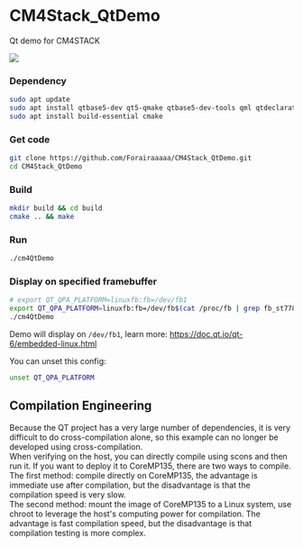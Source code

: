 # CM4Stack_QtDemo
Qt demo for CM4STACK

![](https://github.com/m5stack/M5Stack_Linux_Libs/blob/master/assets/image/2024-07-05-09-44-30.png?raw=true)

### Dependency

```bash
sudo apt update
sudo apt install qtbase5-dev qt5-qmake qtbase5-dev-tools qml qtdeclarative5-dev pkg-config
sudo apt install build-essential cmake 
```

### Get code

```bash
git clone https://github.com/Forairaaaaa/CM4Stack_QtDemo.git
cd CM4Stack_QtDemo
```

### Build

```bash
mkdir build && cd build
cmake .. && make
```

### Run

```bash
./cm4QtDemo
```

### Display on specified framebuffer

```bash
# export QT_QPA_PLATFORM=linuxfb:fb=/dev/fb1
export QT_QPA_PLATFORM=linuxfb:fb=/dev/fb$(cat /proc/fb | grep fb_st7789v | awk '{print $1}')
./cm4QtDemo
```

Demo will display on `/dev/fb1`, learn more:  https://doc.qt.io/qt-6/embedded-linux.html

You can unset this config:

```bash
unset QT_QPA_PLATFORM
```

## Compilation Engineering
Because the QT project has a very large number of dependencies, it is very difficult to do cross-compilation alone, so this example can no longer be developed using cross-compilation.  
When verifying on the host, you can directly compile using scons and then run it. If you want to deploy it to CoreMP135, there are two ways to compile.  
The first method: compile directly on CoreMP135, the advantage is immediate use after compilation, but the disadvantage is that the compilation speed is very slow.  
The second method: mount the image of CoreMP135 to a Linux system, use chroot to leverage the host's computing power for compilation. The advantage is fast compilation speed, but the disadvantage is that compilation testing is more complex.